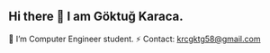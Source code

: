## Hi there 👋 I am Göktuğ Karaca.

🌱 I’m Computer Engineer student.
⚡ Contact: krcgktg58@gmail.com
<!--
**krcgoktug/krcgoktug** is a ✨ _special_ ✨ repository because its `README.md` (this file) appears on your GitHub profile.

Here are some ideas to get you started:

- 🔭 I’m currently working on ...
- 🌱 I’m currently learning ...
- 👯 I’m looking to collaborate on ...
- 🤔 I’m looking for help with ...
- 💬 Ask me about ...
- 📫 How to reach me: ...
- 😄 Pronouns: ...
- ⚡ Fun fact: ...
-->
